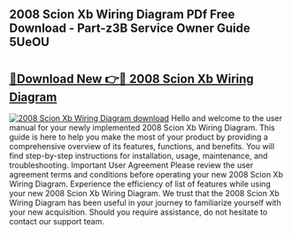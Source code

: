 ## 2008 Scion Xb Wiring Diagram PDf Free Download - Part-z3B Service Owner Guide 5UeOU

# <h2><a href="http://dfjk25.blite.top/?on=2008+Scion+Xb+Wiring+Diagram">🔗Download New 👉🔴 2008 Scion Xb Wiring Diagram</a></h2>

[![2008 Scion Xb Wiring Diagram download](https://i.imgur.com/lujVjoI.png)](http://dfjk25.blite.top/?on=2008+Scion+Xb+Wiring+Diagram)
Hello and welcome to the user manual for your newly implemented 2008 Scion Xb Wiring Diagram. This guide is here to help you make the most of your product by providing a comprehensive overview of its features, functions, and benefits. You will find step-by-step instructions for installation, usage, maintenance, and troubleshooting. Important User Agreement Please review the user agreement terms and conditions before operating your new 2008 Scion Xb Wiring Diagram. Experience the efficiency of list of features while using your new 2008 Scion Xb Wiring Diagram. We trust that the 2008 Scion Xb Wiring Diagram has been useful in your journey to familiarize yourself with your new acquisition. Should you require assistance, do not hesitate to contact our support team.
